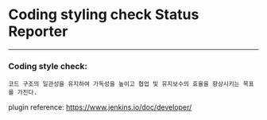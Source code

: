 #  Coding styling check Status Reporter 
---

### Coding style check:
    코드 구조의 일관성을 유지하여 가독성을 높이고 협업 및 유지보수의 효율을 향상시키는 목표를 가진다.

plugin reference:
<https://www.jenkins.io/doc/developer/>
